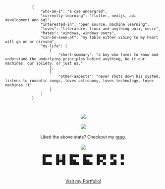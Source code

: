 <p align="center">
    <pre>
        <code class="language-json">
            {
                "who-am-i": "a cse undergrad",
                "currently-learning": "flutter, nextjs, api development and sql",
                "interested-in": "open source, machine learning",
                "loves": "literature, linux and anything unix, music",
                "hates": "windows, windows users",
                "can-be-seen-at": "my table either vibing to my heart will go on or nirvana",
                "my-life": [
                    {
                        "short-summary": "a boy who loves to know and understand the underlying principles behind anything, be it our machines, our society, or just us."
                    },
                    {
                        "other-aspects": "never shuts down his system, listens to romantic songs, loves astronomy, loves technology, loves machines :)"
                    }
                ]
            }
        </code>
    </pre>
    <p align="center">
    <img src="https://enihmv5bm33qwsq.m.pipedream.net/?username=danger-ahead">
    <br></br>
    <img src="https://serverless-apis.vercel.app/api/wakatime_code_stats" /><br></br>
    Liked the above stats? Checkout my <a href="https://github.com/danger-ahead/serverless-apis">repo<a/>.
    <br></br>
    <img src="https://github-readme-stats.vercel.app/api?username=danger-ahead&&layout=compact&count_private=true&show_icons=true&hide_border=true&include_all_commits=true&bg_color=0D1117&title_color=FFFFFF&text_color=FFFFFF&icon_color=FFFFFF"/>
    </p>
    <p align="center">
        █▀▀ █░█ █▀▀ █▀▀ █▀█ █▀ █<br>
        █▄▄ █▀█ ██▄ ██▄ █▀▄ ▄█ ▄
    </p><br>
    <p align="center"><a href="https://shourya.vercel.app">Visit my Portfolio!</a></p>
</p>

